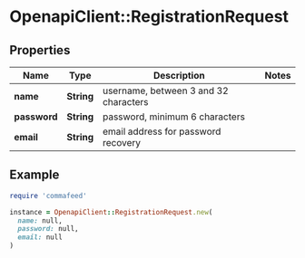 # OpenapiClient::RegistrationRequest

## Properties

| Name | Type | Description | Notes |
| ---- | ---- | ----------- | ----- |
| **name** | **String** | username, between 3 and 32 characters |  |
| **password** | **String** | password, minimum 6 characters |  |
| **email** | **String** | email address for password recovery |  |

## Example

```ruby
require 'commafeed'

instance = OpenapiClient::RegistrationRequest.new(
  name: null,
  password: null,
  email: null
)
```

